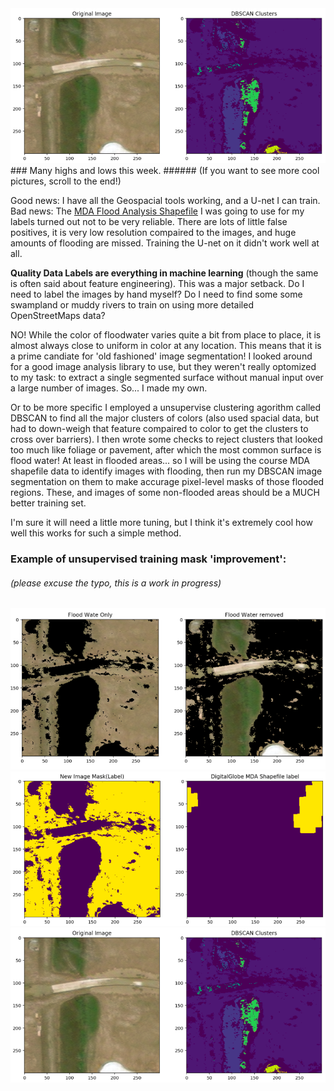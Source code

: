 <img src="../images/Screen Shot 2017-09-08 at 4.42.44 PM.png">
### Many highs and lows this week.
###### (If you want to see more cool pictures, scroll to the end!)

Good news:  I have all the Geospacial tools working, and a U-net I can train.
Bad news:  The [MDA Flood Analysis Shapefile](https://www.digitalglobe.com/opendata/hurricane-harvey/vector-data) I was going to use for my labels turned out not to be very reliable.  There are lots of little false positives, it is very low resolution compaired to the images, and huge amounts of flooding are missed.  Training the U-net on it didn't work well at all.

**Quality Data Labels are everything in machine learning** (though the same is often said about feature engineering).  This was a major setback.  Do I need to label the images by hand myself?  Do I need to find some some swampland or muddy rivers to train on using more detailed OpenStreetMaps data?  

NO!  While the color of floodwater varies quite a bit from place to place, it is almost always close to uniform in color at any location.  This means that it is a prime candiate for 'old fashioned' image segmentation!  I looked around for a good image analysis library to use, but they weren't really optomized to my task:  to extract a single segmented surface without manual input over a large number of images.  So... I made my own.

Or to be more specific I employed a unsupervise clustering agorithm called DBSCAN to find all the major clusters of colors (also used spacial data, but had to down-weigh that feature compaired to color to get the clusters to cross over barriers).  I then wrote some checks to reject clusters that looked too much like foliage or pavement, after which the most common surface is flood water!  At least in flooded areas... so I will be using the course MDA shapefile data to identify images with flooding, then run my DBSCAN image segmentation on them to make accurage pixel-level masks of those flooded regions.  These, and images of some non-flooded areas should be a MUCH better training set.

I'm sure it will need a little more tuning, but I think it's extremely cool how well this works for such a simple method.

### Example of unsupervised training mask 'improvement':
###### (please excuse the typo, this is a work in progress)
<img src="../images/Screen Shot 2017-09-08 at 4.42.07 PM.png">
<img src="../images/Screen Shot 2017-09-08 at 4.42.31 PM.png">
<img src="../images/Screen Shot 2017-09-08 at 4.42.44 PM.png">
